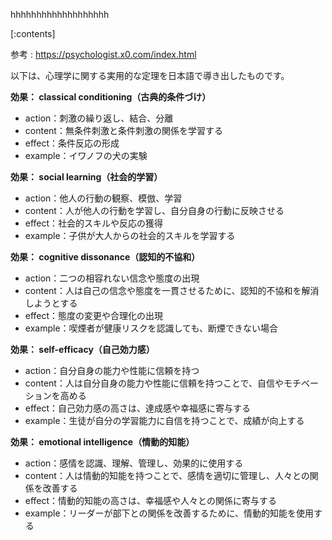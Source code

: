 

hhhhhhhhhhhhhhhhhhh
    
[:contents]

参考 : https://psychologist.x0.com/index.html

以下は、心理学に関する実用的な定理を日本語で導き出したものです。

**効果： classical conditioning（古典的条件づけ）**
- action：刺激の繰り返し、結合、分離
- content：無条件刺激と条件刺激の関係を学習する
- effect：条件反応の形成
- example：イワノフの犬の実験

**効果： social learning（社会的学習）**
- action：他人の行動の観察、模倣、学習
- content：人が他人の行動を学習し、自分自身の行動に反映させる
- effect：社会的スキルや反応の獲得
- example：子供が大人からの社会的スキルを学習する

**効果： cognitive dissonance（認知的不協和）**
- action：二つの相容れない信念や態度の出現
- content：人は自己の信念や態度を一貫させるために、認知的不協和を解消しようとする
- effect：態度の変更や合理化の出現
- example：喫煙者が健康リスクを認識しても、断煙できない場合

**効果： self-efficacy（自己効力感）**
- action：自分自身の能力や性能に信頼を持つ
- content：人は自分自身の能力や性能に信頼を持つことで、自信やモチベーションを高める
- effect：自己効力感の高さは、達成感や幸福感に寄与する
- example：生徒が自分の学習能力に自信を持つことで、成績が向上する

**効果： emotional intelligence（情動的知能）**
- action：感情を認識、理解、管理し、効果的に使用する
- content：人は情動的知能を持つことで、感情を適切に管理し、人々との関係を改善する
- effect：情動的知能の高さは、幸福感や人々との関係に寄与する
- example：リーダーが部下との関係を改善するために、情動的知能を使用する

    